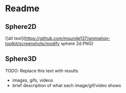 # Readme

## Sphere2D

![alt text](https://github.com/msunde137/animation-toolkit/screenshots/modify sphere 2d.PNG)

## Sphere3D

TODO: Replace this text with results

* images, gifs, videos
* brief description of what each image/gif/video shows
